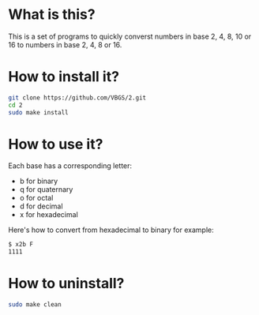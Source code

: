 # What is this?
This is a set of programs to quickly converst numbers in base 2, 4, 8, 10 or 16 to numbers in base 2, 4, 8 or 16.

# How to install it?
```sh
git clone https://github.com/VBGS/2.git
cd 2
sudo make install
```

# How to use it?
Each base has a corresponding letter:
  - b for binary
  - q for quaternary
  - o for octal
  - d for decimal
  - x for hexadecimal

Here's how to convert from hexadecimal to binary for example:
```sh
$ x2b F
1111
```

# How to uninstall?
```sh
sudo make clean
```
